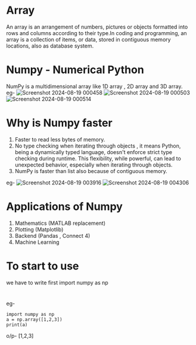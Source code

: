 # Array 
An array is an arrangement of numbers, pictures or objects formatted into rows and columns according to their type.In coding and programming, an array is a collection of items, or data, stored in contiguous memory locations, also as database system.

# Numpy  - Numerical Python
NumPy is a multidimensional array like 1D array , 2D array and 3D array.     
 eg-
![Screenshot 2024-08-19 000458](https://github.com/user-attachments/assets/ad372e66-c462-470c-81a0-bb6d3e8d5c6c)
![Screenshot 2024-08-19 000503](https://github.com/user-attachments/assets/cfb1b7b8-c796-4b6f-bd5d-11daf07b3b1f)
![Screenshot 2024-08-19 000514](https://github.com/user-attachments/assets/42a57256-c636-467f-abfa-7d0c401e79e0)


# Why is Numpy faster 

1. Faster to read less bytes of memory.
2. No type checking when iterating through objects , it means Python, being a dynamically typed language, doesn't enforce       strict type checking during runtime. This flexibility, while powerful, can lead to unexpected behavior, especially when iterating through objects.
3. NumPy is faster than list also because of contiguous memory.
                  
eg-
![Screenshot 2024-08-19 003916](https://github.com/user-attachments/assets/c14a5834-26dd-41d5-b894-49330e504c70)
![Screenshot 2024-08-19 004306](https://github.com/user-attachments/assets/3c8c8d6d-d096-455c-95cf-60bcd4928260)

# Applications of Numpy 
1. Mathematics (MATLAB replacement)
2. Plotting (Matplotlib)
3. Backend (Pandas , Connect 4)
4. Machine Learning
   
# To start to use 
 
we have to write first 
import numpy as np

# 
eg- 
  ```
 import numpy as np 
  a = np.array([1,2,3])
  print(a)

```
o/p-
[1,2,3]



